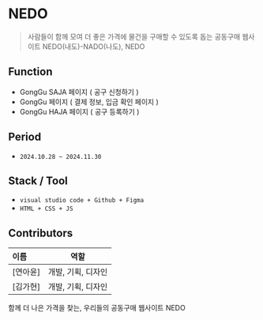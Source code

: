 # NEDO
> 사람들이 함께 모여 더 좋은 가격에 물건을 구매할 수 있도록 돕는 공동구매 웹사이트
NEDO(내도)-NADO(나도), NEDO

## Function
- GongGu SAJA 페이지 ( 공구 신청하기 )
- GongGu 페이지 ( 결제 정보, 입금 확인 페이지 )
- GongGu HAJA 페이지 ( 공구 등록하기 )
  
##  Period  
- `2024.10.28 ~ 2024.11.30`

##  Stack / Tool
- `visual studio code + Github + Figma`
- `HTML + CSS + JS`

## Contributors 
 이름|역할|
:---|:---:|
[연아윤]| 개발, 기획, 디자인
[김가현]|개발, 기획, 디자인

함께 더 나은 가격을 찾는, 우리들의 공동구매 웹사이트 NEDO

